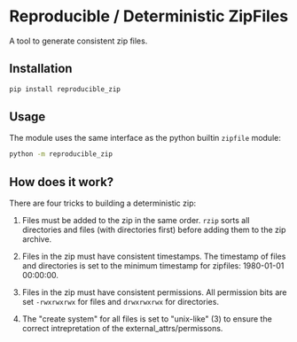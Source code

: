 # Reproducible / Deterministic ZipFiles

A tool to generate consistent zip files.

## Installation

```sh
pip install reproducible_zip
```

## Usage

The module uses the same interface as the python builtin `zipfile` module:

```sh
python -m reproducible_zip
```

## How does it work?

There are four tricks to building a deterministic zip:

1) Files must be added to the zip in the same order. `rzip` sorts all directories
   and files (with directories first) before adding them to the zip archive.

2) Files in the zip must have consistent timestamps. The timestamp of files and
   directories is set to the minimum timestamp for zipfiles: 1980-01-01 00:00:00.

3) Files in the zip must have consistent permissions. All permission bits are set
   `-rwxrwxrwx` for files and `drwxrwxrwx` for directories.

4) The "create system" for all files is set to "unix-like" (3) to ensure the correct
   intrepretation of the external_attrs/permissons.


